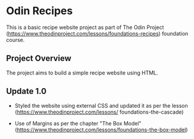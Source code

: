 # Odin Recipes

This is a basic recipe website project as part of The Odin Project (https://www.theodinproject.com/lessons/foundations-recipes) foundation course.

## Project Overview

The project aims to build a simple recipe website using HTML.

## Update 1.0

- Styled the website using external CSS and updated it as per the lesson (https://www.theodinproject.com/lessons/   foundations-the-cascade)

- Use of Margins as per the chapter "The Box Model" (https://www.theodinproject.com/lessons/foundations-the-box-model)
